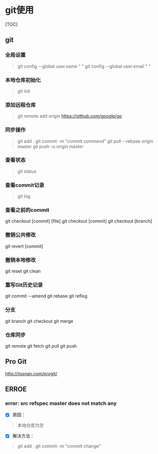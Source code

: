 # git使用

[TOC]

## git

### 全局设置

>git config --global user.name " "
>git config --global user.email " "

### 本地仓库初始化

>git init

### 添加远程仓库

>git remote add origin <https://github.com/google/go>

### 同步操作

> git add .
> git commit -m "commit commend"
> git pull --rebase origin master
> git push -u origin master

### 查看状态

>git status

### 查看commit记录

>git log

### 查看之前的commit

git checkout [commit] [file]
git checkout [commit]
git checkout [branch]

### 撤销公共修改

git revert [commit]

### 撤销本地修改

git reset
git clean

### 重写Git历史记录

git commit --amend
git rebase
git reflog

### 分支

git branch
git checkout
git merge

### 仓库同步

git remote
git fetch
git pull
git push

## Pro Git

<http://iissnan.com/progit/>


## ERROE

### error: src refspec master does not match any

- [x] 原因：

>本地仓库为空

- [x] 解决方法：
  
>git add .
>git commit -m "commit change"